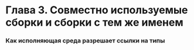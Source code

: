 # Глава 3. Совместно используемые сборки и сборки с тем же именем

### Как исполняющая среда разрешает ссылки на типы





